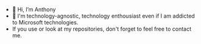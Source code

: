 - 👋 Hi, I’m Anthony
- 👀 I'm technology-agnostic, technology enthousiast even if I am addicted to Microsoft technologies.
- If you use or look at my repositories, don't forget to feel free to contact me.

<!---
acoudene/acoudene is a ✨ special ✨ repository because its `README.md` (this file) appears on your GitHub profile.
You can click the Preview link to take a look at your changes.
--->
